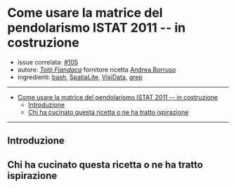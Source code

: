 # Come usare la matrice del pendolarismo ISTAT 2011 -- in costruzione

- issue correlata: [#105](https://github.com/opendatasicilia/tansignari/issues/105)
- autore:  _[Totò Fiandaca](https://twitter.com/totofiandaca?lang=it)_ fornitore ricetta [Andrea Borruso](https://twitter.com/aborruso)
- ingredienti: [bash](https://it.wikipedia.org/wiki/Bash), [SpatiaLite](https://www.gaia-gis.it/fossil/libspatialite/index), [VisiData](https://www.visidata.org/), [grep](https://it.wikipedia.org/wiki/Grep)
  
---

<!-- TOC -->

- [Come usare la matrice del pendolarismo ISTAT 2011 -- in costruzione](#come-usare-la-matrice-del-pendolarismo-istat-2011----in-costruzione)
  - [Introduzione](#introduzione)
  - [Chi ha cucinato questa ricetta o ne ha tratto ispirazione](#chi-ha-cucinato-questa-ricetta-o-ne-ha-tratto-ispirazione)

<!-- /TOC -->

---

## Introduzione



## Chi ha cucinato questa ricetta o ne ha tratto ispirazione


